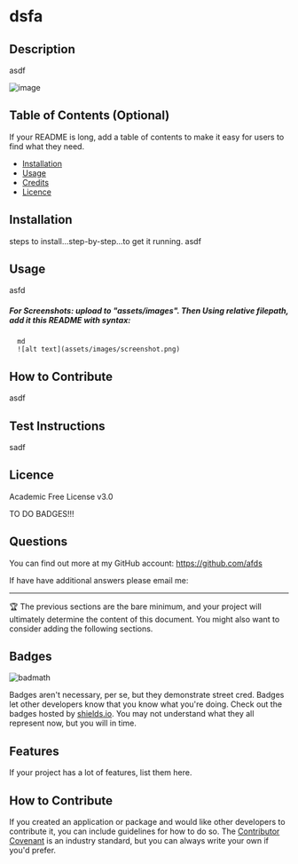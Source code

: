 # dsfa

  ## Description
  asdf
  
  ![image](https://img.shields.io/badge/License-Apache_2.0-blue.svg)

  ## Table of Contents (Optional)
  
  If your README is long, add a table of contents to make it easy for users to find what they need.
  
  - [Installation](#installation)
  - [Usage](#usage)
  - [Credits](#credits)
  - [Licence](#licence)
  
  ## Installation
  
  steps to install...step-by-step...to get it running.
  asdf
  
  ## Usage
  
  asfd
    
  ##### For Screenshots: upload to "assets/images". Then Using relative filepath, add it this README with syntax:
      md
      ![alt text](assets/images/screenshot.png)


  ## How to Contribute
  
  asdf


  ## Test Instructions
  
  sadf


  ## Licence
  
  Academic Free License v3.0
  

TO DO BADGES!!!


## Questions

You can find out more at my GitHub account: <https://github.com/afds>

If have have additional answers please email me: <sadf>

-----


  
  🏆 The previous sections are the bare minimum, and your project will ultimately determine the content of this document. You might also want to consider adding the following sections.
  
  ## Badges
  
  ![badmath](https://img.shields.io/github/languages/top/lernantino/badmath)
  
  Badges aren't necessary, per se, but they demonstrate street cred. Badges let other developers know that you know what you're doing. Check out the badges hosted by [shields.io](https://shields.io/). You may not understand what they all represent now, but you will in time.
  
  ## Features
  
  If your project has a lot of features, list them here.
  
  ## How to Contribute
  
  If you created an application or package and would like other developers to contribute it, you can include guidelines for how to do so. The [Contributor Covenant](https://www.contributor-covenant.org/) is an industry standard, but you can always write your own if you'd prefer.
